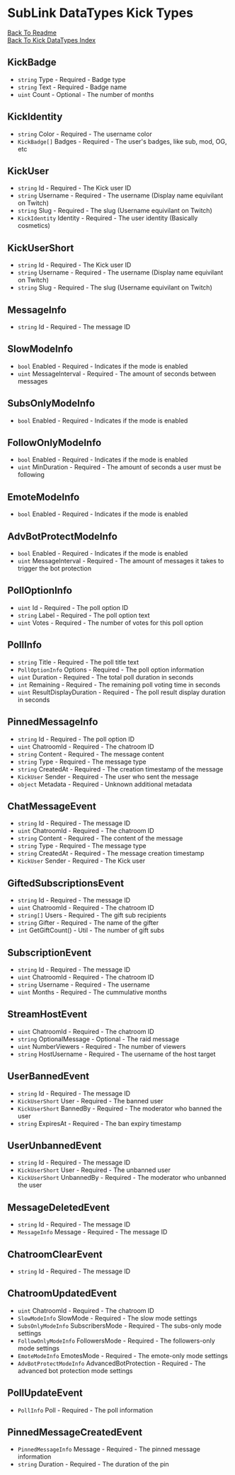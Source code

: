 # SubLink DataTypes Kick Types

[Back To Readme](../../../README.md)  
[Back To Kick DataTypes Index](Index.md)

## KickBadge

- `string` Type  - Required - Badge type
- `string` Text  - Required - Badge name
- `uint`   Count - Optional - The number of months

## KickIdentity

- `string`      Color  - Required - The username color
- `KickBadge[]` Badges - Required - The user's badges, like sub, mod, OG, etc

## KickUser

- `string`       Id       - Required - The Kick user ID
- `string`       Username - Required - The username (Display name equivilant on Twitch)
- `string`       Slug     - Required - The slug (Username equivilant on Twitch)
- `KickIdentity` Identity - Required - The user identity (Basically cosmetics)

## KickUserShort

- `string` Id       - Required - The Kick user ID
- `string` Username - Required - The username (Display name equivilant on Twitch)
- `string` Slug     - Required - The slug (Username equivilant on Twitch)

## MessageInfo

- `string` Id - Required - The message ID

## SlowModeInfo

- `bool` Enabled         - Required - Indicates if the mode is enabled
- `uint` MessageInterval - Required - The amount of seconds between messages

## SubsOnlyModeInfo

- `bool` Enabled - Required - Indicates if the mode is enabled

## FollowOnlyModeInfo

- `bool` Enabled     - Required - Indicates if the mode is enabled
- `uint` MinDuration - Required - The amount of seconds a user must be following

## EmoteModeInfo

- `bool` Enabled - Required - Indicates if the mode is enabled

## AdvBotProtectModeInfo

- `bool` Enabled         - Required - Indicates if the mode is enabled
- `uint` MessageInterval - Required - The amount of messages it takes to trigger the bot protection

## PollOptionInfo

- `uint`   Id    - Required - The poll option ID
- `string` Label - Required - The poll option text
- `uint`   Votes - Required - The number of votes for this poll option

## PollInfo

- `string`         Title                 - Required - The poll title text
- `PollOptionInfo` Options               - Required - The poll option information
- `uint`           Duration              - Required - The total poll duration in seconds
- `int`            Remaining             - Required - The remaining poll voting time in seconds
- `uint`           ResultDisplayDuration - Required - The poll result display duration in seconds

## PinnedMessageInfo

- `string`   Id         - Required - The poll option ID
- `uint`     ChatroomId - Required - The chatroom ID
- `string`   Content    - Required - The message content
- `string`   Type       - Required - The message type
- `string`   CreatedAt  - Required - The creation timestamp of the message
- `KickUser` Sender     - Required - The user who sent the message
- `object`   Metadata   - Required - Unknown additional metadata

## ChatMessageEvent

- `string`   Id         - Required - The message ID
- `uint`     ChatroomId - Required - The chatroom ID
- `string`   Content    - Required - The content of the message
- `string`   Type       - Required - The message type
- `string`   CreatedAt  - Required - The message creation timestamp
- `KickUser` Sender     - Required - The Kick user

## GiftedSubscriptionsEvent

- `string`   Id             - Required - The message ID
- `uint`     ChatroomId     - Required - The chatroom ID
- `string[]` Users          - Required - The gift sub recipients
- `string`   Gifter         - Required - The name of the gifter
- `int`      GetGiftCount() - Util     - The number of gift subs

## SubscriptionEvent

- `string` Id         - Required - The message ID
- `uint`   ChatroomId - Required - The chatroom ID
- `string` Username   - Required - The username
- `uint`   Months     - Required - The cummulative months

## StreamHostEvent

- `uint`   ChatroomId      - Required - The chatroom ID
- `string` OptionalMessage - Optional - The raid message
- `uint`   NumberViewers   - Required - The number of viewers
- `string` HostUsername    - Required - The username of the host target

## UserBannedEvent

- `string`        Id        - Required - The message ID
- `KickUserShort` User      - Required - The banned user
- `KickUserShort` BannedBy  - Required - The moderator who banned the user
- `string`        ExpiresAt - Required - The ban expiry timestamp

## UserUnbannedEvent

- `string`        Id         - Required - The message ID
- `KickUserShort` User       - Required - The unbanned user
- `KickUserShort` UnbannedBy - Required - The moderator who unbanned the user

## MessageDeletedEvent

- `string`      Id      - Required - The message ID
- `MessageInfo` Message - Required - The message ID

## ChatroomClearEvent

- `string` Id - Required - The message ID

## ChatroomUpdatedEvent

- `uint`                  ChatroomId            - Required - The chatroom ID
- `SlowModeInfo`          SlowMode              - Required - The slow mode settings
- `SubsOnlyModeInfo`      SubscribersMode       - Required - The subs-only mode settings
- `FollowOnlyModeInfo`    FollowersMode         - Required - The followers-only mode settings
- `EmoteModeInfo`         EmotesMode            - Required - The emote-only mode settings
- `AdvBotProtectModeInfo` AdvancedBotProtection - Required - The advanced bot protection mode settings

## PollUpdateEvent

- `PollInfo` Poll - Required - The poll information

## PinnedMessageCreatedEvent

- `PinnedMessageInfo` Message  - Required - The pinned message information
- `string`            Duration - Required - The duration of the pin
